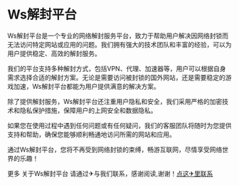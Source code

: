 # Ws解封平台

Ws解封平台是一个专业的网络解封服务平台，致力于帮助用户解决因网络封锁而无法访问特定网站或应用的问题。我们拥有强大的技术团队和丰富的经验，可以为用户提供稳定、高效的解封服务。

我们的平台支持多种解封方式，包括VPN、代理、加速器等，用户可以根据自身需求选择合适的解封方案。无论是需要访问被封锁的国外网站，还是需要稳定的游戏加速，Ws解封平台都能为用户提供满意的解决方案。

除了提供解封服务，Ws解封平台还注重用户隐私和安全，我们采用严格的加密技术和隐私保护措施，保障用户的上网安全和数据隐私。

如果您在使用过程中遇到任何问题或有任何疑问，我们的客服团队将随时为您提供支持和帮助，确保您能够顺利畅通地访问所需的网站和应用。

通过Ws解封平台，您将不再受到网络封锁的束缚，畅游互联网，尽情享受网络世界的乐趣！

更多 关于Ws解封平台 请通过✈与我们联系，感谢阅读,谢谢！[点这✈里联系](https://1.k02.cc)